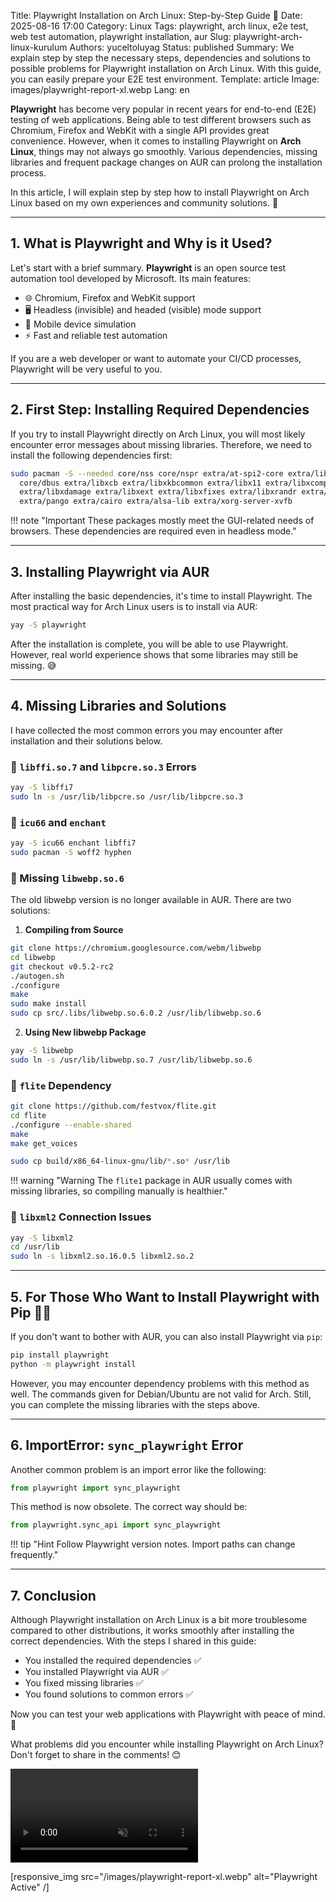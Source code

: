 Title: Playwright Installation on Arch Linux: Step-by-Step Guide 🐧
Date: 2025-08-16 17:00
Category: Linux
Tags: playwright, arch linux, e2e test, web test automation, playwright installation, aur
Slug: playwright-arch-linux-kurulum
Authors: yuceltoluyag
Status: published
Summary: We explain step by step the necessary steps, dependencies and solutions to possible problems for Playwright installation on Arch Linux. With this guide, you can easily prepare your E2E test environment.
Template: article
Image: images/playwright-report-xl.webp
Lang: en

**Playwright** has become very popular in recent years for end-to-end (E2E) testing of web applications. Being able to test different browsers such as Chromium, Firefox and WebKit with a single API provides great convenience. However, when it comes to installing Playwright on **Arch Linux**, things may not always go smoothly. Various dependencies, missing libraries and frequent package changes on AUR can prolong the installation process.

In this article, I will explain step by step how to install Playwright on Arch Linux based on my own experiences and community solutions. 🎯

---

## 1. What is Playwright and Why is it Used?

Let's start with a brief summary. **Playwright** is an open source test automation tool developed by Microsoft. Its main features:

- 🌐 Chromium, Firefox and WebKit support
- 🖥️ Headless (invisible) and headed (visible) mode support
- 📱 Mobile device simulation
- ⚡ Fast and reliable test automation

If you are a web developer or want to automate your CI/CD processes, Playwright will be very useful to you.

---

## 2. First Step: Installing Required Dependencies

If you try to install Playwright directly on Arch Linux, you will most likely encounter error messages about missing libraries. Therefore, we need to install the following dependencies first:

```bash
sudo pacman -S --needed core/nss core/nspr extra/at-spi2-core extra/libcups extra/libdrm \
  core/dbus extra/libxcb extra/libxkbcommon extra/libx11 extra/libxcomposite \
  extra/libxdamage extra/libxext extra/libxfixes extra/libxrandr extra/mesa \
  extra/pango extra/cairo extra/alsa-lib extra/xorg-server-xvfb
```

!!! note "Important These packages mostly meet the GUI-related needs of browsers. These dependencies are required even in headless mode."

---

## 3. Installing Playwright via AUR

After installing the basic dependencies, it's time to install Playwright. The most practical way for Arch Linux users is to install via AUR:

```bash
yay -S playwright
```

After the installation is complete, you will be able to use Playwright. However, real world experience shows that some libraries may still be missing. 😅

---

## 4. Missing Libraries and Solutions

I have collected the most common errors you may encounter after installation and their solutions below.

### 🔹 `libffi.so.7` and `libpcre.so.3` Errors

```bash
yay -S libffi7
sudo ln -s /usr/lib/libpcre.so /usr/lib/libpcre.so.3
```

### 🔹 `icu66` and `enchant`

```bash
yay -S icu66 enchant libffi7
sudo pacman -S woff2 hyphen
```

### 🔹 Missing `libwebp.so.6`

The old libwebp version is no longer available in AUR. There are two solutions:

1. **Compiling from Source**

```bash
git clone https://chromium.googlesource.com/webm/libwebp
cd libwebp
git checkout v0.5.2-rc2
./autogen.sh
./configure
make
sudo make install
sudo cp src/.libs/libwebp.so.6.0.2 /usr/lib/libwebp.so.6
```

2. **Using New libwebp Package**

```bash
yay -S libwebp
sudo ln -s /usr/lib/libwebp.so.7 /usr/lib/libwebp.so.6
```

### 🔹 `flite` Dependency

```bash
git clone https://github.com/festvox/flite.git
cd flite
./configure --enable-shared
make
make get_voices

sudo cp build/x86_64-linux-gnu/lib/*.so* /usr/lib
```

!!! warning "Warning The <code>flite1</code> package in AUR usually comes with missing libraries, so compiling manually is healthier."

### 🔹 `libxml2` Connection Issues

```bash
yay -S libxml2
cd /usr/lib
sudo ln -s libxml2.so.16.0.5 libxml2.so.2
```

---

## 5. For Those Who Want to Install Playwright with Pip 👩‍💻

If you don't want to bother with AUR, you can also install Playwright via `pip`:

```bash
pip install playwright
python -m playwright install
```

However, you may encounter dependency problems with this method as well. The commands given for Debian/Ubuntu are not valid for Arch. Still, you can complete the missing libraries with the steps above.

---

## 6. ImportError: `sync_playwright` Error

Another common problem is an import error like the following:

```python
from playwright import sync_playwright
```

This method is now obsolete. The correct way should be:

```python
from playwright.sync_api import sync_playwright
```

!!! tip "Hint Follow Playwright version notes. Import paths can change frequently."

---

## 7. Conclusion

Although Playwright installation on Arch Linux is a bit more troublesome compared to other distributions, it works smoothly after installing the correct dependencies. With the steps I shared in this guide:

- You installed the required dependencies ✅
- You installed Playwright via AUR ✅
- You fixed missing libraries ✅
- You found solutions to common errors ✅

Now you can test your web applications with Playwright with peace of mind. 🚀

What problems did you encounter while installing Playwright on Arch Linux? Don't forget to share in the comments! 😊

<div class="video-container">
  <video autoplay loop muted playsinline>
    <source src="/images/crm.webm" type="video/webm" />
  </video>
</div>

[responsive_img src="/images/playwright-report-xl.webp" alt="Playwright Active" /]